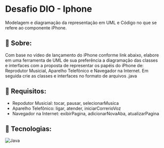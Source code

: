 # Desafio DIO - Iphone
Modelagem e diagramação da representação em UML e Código no que se refere ao componente iPhone.

## :notebook: Sobre:
Com base no vídeo de lançamento do iPhone conforme link abaixo, elabore em uma ferramenta de UML de sua preferência a diagramação das classes e interfaces com a proposta de representar os papéis do iPhone de: Reprodutor Musicial, Aparelho Telefônico e Navegador na Internet. Em seguida crie as classes e interfaces no formato de arquivos .java

## :pushpin: Requisitos:
+ Repodutor Musicial: tocar, pausar, selecionarMusica
+ Aparelho Telefônico: ligar, atender, iniciarCorrerioVoz
+ Navegador na Internet: exibirPagina, adicionarNovaAba, atualizarPagina

## :wrench: Tecnologias:
  <img align="center" alt="Java" src="https://img.shields.io/badge/Java-ED8B00?style=for-the-badge&logo=openjdk&logoColor=white" />